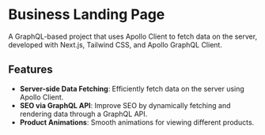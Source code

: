 # Business Landing Page

A GraphQL-based project that uses Apollo Client to fetch data on the server, developed with Next.js, Tailwind CSS, and Apollo GraphQL Client.

## Features

- **Server-side Data Fetching**: Efficiently fetch data on the server using Apollo Client.
- **SEO via GraphQL API**: Improve SEO by dynamically fetching and rendering data through a GraphQL API.
- **Product Animations**: Smooth animations for viewing different products.

